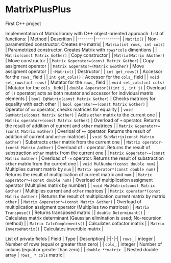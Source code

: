 # MatrixPlusPlus
First C++ project

Implementation of Matrix library with C++ object-oriented approach.
List of functions:
| Method | Descrition |
|--------|------------|
| `Matrix()` | Non-parametrized constructor. Creates `0*0` matrix|
| `Matrix(int rows, int cols)` | Parametrized constructor. Creates Matrix with `rows*cols` dimentions |
| `Matrix(const Matrix &other)` | Copy constructor |
| `Matrix(Matrix &&other)` | Move constructor |
| `Matrix &operator=(const Matrix &other)` | Copy assigment operator |
| `Matrix &operator=(Matrix &&other)` | Move assigment operator |
| `~Matrix()` | Destructor |
| `int get_rows()` | Accessor for the `rows_` field |
| `int get_cols()` | Accessor for the `cols_` field |
| `void set_rows(int rows)` | Mutator for the `rows_` field |
| `void set_cols(int cols)` | Mutator for the `cols_` field |
| `double &operator()(int i, int j)` | Overload of `()` operator; acts as both mutator and accessor for individual matrix elements |
| `bool EqMatrix(const Matrix &other)` | Checks matrices for equality with each other |
| `bool operator==(const Matrix &other)` | Operator of `==` operator, checks matrices for equality |
| `void SumMatrix(const Matrix &other)` | Adds `other` matrix to the current one |
| `Matrix operator+(const Matrix &other)` | Overload of `+` operator. Returns the result of addition of current and `other` matrices |
| `Matrix &operator+=(const Matrix &other)` | Overloal of `+=` operator. Returns the result of addition of current and `other` matrices |
| `void SubMatrix(const Matrix &other)` | Substracts `other` matrix from the current one |
| `Matrix operator-(const Matrix &other)` | Overload of `-` operator. Returns the result of substraction `other` matrix from the current one |
| `Matrix &operator-=(const Matrix &other)` | Overload of `-=` operator. Returns the result of substraction `other` matrix from the current one |
| `void MulNumber(const double num)` | Multiplies current matrix by `num` |
| `Matrix operator*(const double num)` | Returns the result of multiplication of current matrix and `num` |
| `Matrix &operator*=(const double num)` | Overload of multiplication assigment operator (Multiplies matrix by number) |
| `void MulMatrix(const Matrix &other)` | Multiplies current and `other` matrices |
| `Matrix operator*(const Matrix &other)` | Returns the result of multiplication current matrix by matrix `other` |
| `Matrix &operator*=(const Matrix &other)` | Overload of multiplication assigment operator (Multiplies two matrices) |
| `Matrix Transpose()` | Returns transposed matrix | 
| `double Determinant()` | Calculates matrix determinant (Gaussian elimination is used; No-recursion method) |
| `Matrix CalcComplements()` | Calculates cofactor matrix |
| `Matrix InverseMatrix()` | Calculates invertible matrix |

List of private fields
| Field | Type | Description|
|-|-|-|
| `rows_` | integer | Number of rows (equal or greater than zero) |
| `cols_` | integer | Number of colums (equal or greater than zero) |
| `double **matrix_` | Nested double array | `rows_ * cols` matrix |
